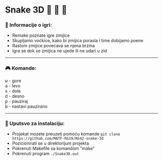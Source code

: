 # Snake 3D :snake: :snake: :snake:

### :memo: Informacije o igri:
* Remake poznate igre zmijice <br>
* Skupljamo voćkice, kako bi zmijica porasla i time dobijamo poene <br>
* Rastom zmijice povećava se njena brzina <br>
* Igra se dok se zmijica ne ujede ili ne udari u zid <br>

<hr>

### :video_game: Komande:
<kbd>w</kbd> - gore <br>
<kbd>a</kbd> - levo <br>
<kbd>s</kbd> - dole <br>
<kbd>d</kbd> - desno <br>
<kbd>p</kbd> - pauziraj <br>
<kbd>b</kbd> - nastavi pauzirano <br>


<hr>

### :wrench: Uputsvo za instalaciju:
* Projekat mozete preuzeti pomoću komande `git clone https://github.com/MATF-RG19/RG42-snake-3d` <br>
* Pozicionirati se u direktorijum projekta
* Pokrenuti Makefile  sa komandom "make"<br>
* Pokrenuti program `./Snake3D.out`
